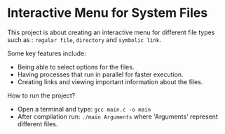 # Interactive Menu for System Files

This project is about creating an interactive menu for different file types such as : `regular file`, `directory` and `symbolic link`.

Some key features include:

- Being able to select options for the files.
- Having processes that run in parallel for faster execution.
- Creating links and viewing important information about the files.

How to run the project?

- Open a terminal and type: `gcc main.c -o main`
- After compilation run: `./main Arguments` where 'Arguments' represent different files.
